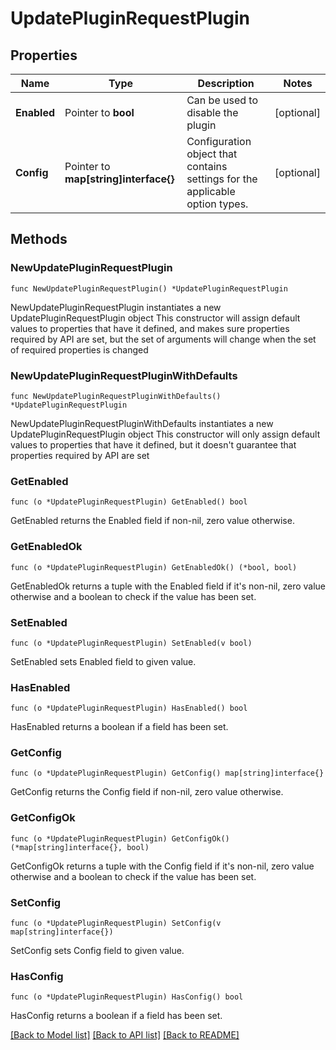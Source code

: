 # UpdatePluginRequestPlugin

## Properties

Name | Type | Description | Notes
------------ | ------------- | ------------- | -------------
**Enabled** | Pointer to **bool** | Can be used to disable the plugin | [optional] 
**Config** | Pointer to **map[string]interface{}** | Configuration object that contains settings for the applicable option types. | [optional] 

## Methods

### NewUpdatePluginRequestPlugin

`func NewUpdatePluginRequestPlugin() *UpdatePluginRequestPlugin`

NewUpdatePluginRequestPlugin instantiates a new UpdatePluginRequestPlugin object
This constructor will assign default values to properties that have it defined,
and makes sure properties required by API are set, but the set of arguments
will change when the set of required properties is changed

### NewUpdatePluginRequestPluginWithDefaults

`func NewUpdatePluginRequestPluginWithDefaults() *UpdatePluginRequestPlugin`

NewUpdatePluginRequestPluginWithDefaults instantiates a new UpdatePluginRequestPlugin object
This constructor will only assign default values to properties that have it defined,
but it doesn't guarantee that properties required by API are set

### GetEnabled

`func (o *UpdatePluginRequestPlugin) GetEnabled() bool`

GetEnabled returns the Enabled field if non-nil, zero value otherwise.

### GetEnabledOk

`func (o *UpdatePluginRequestPlugin) GetEnabledOk() (*bool, bool)`

GetEnabledOk returns a tuple with the Enabled field if it's non-nil, zero value otherwise
and a boolean to check if the value has been set.

### SetEnabled

`func (o *UpdatePluginRequestPlugin) SetEnabled(v bool)`

SetEnabled sets Enabled field to given value.

### HasEnabled

`func (o *UpdatePluginRequestPlugin) HasEnabled() bool`

HasEnabled returns a boolean if a field has been set.

### GetConfig

`func (o *UpdatePluginRequestPlugin) GetConfig() map[string]interface{}`

GetConfig returns the Config field if non-nil, zero value otherwise.

### GetConfigOk

`func (o *UpdatePluginRequestPlugin) GetConfigOk() (*map[string]interface{}, bool)`

GetConfigOk returns a tuple with the Config field if it's non-nil, zero value otherwise
and a boolean to check if the value has been set.

### SetConfig

`func (o *UpdatePluginRequestPlugin) SetConfig(v map[string]interface{})`

SetConfig sets Config field to given value.

### HasConfig

`func (o *UpdatePluginRequestPlugin) HasConfig() bool`

HasConfig returns a boolean if a field has been set.


[[Back to Model list]](../README.md#documentation-for-models) [[Back to API list]](../README.md#documentation-for-api-endpoints) [[Back to README]](../README.md)


